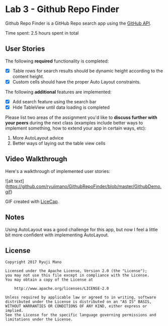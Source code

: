 # Lab 3 - Github Repo Finder

Github Repo Finder is a GitHub Repo search app using the [GitHub API](https://developer.github.com/v3/search/#search-repositories).

Time spent: 2.5 hours spent in total

## User Stories

The following **required** functionality is completed:

- [X] Table rows for search results should be dynamic height according to the content height.
- [X] Custom cells should have the proper Auto Layout constraints.

The following **additional** features are implemented:

- [X] Add search feature using the search bar
- [X] Hide TableView until data loading is completed

Please list two areas of the assignment you'd like to **discuss further with your peers** during the next class (examples include better ways to implement something, how to extend your app in certain ways, etc):

1. More AutoLayout advice
2. Better ways of laying out the table view cells

## Video Walkthrough

Here's a walkthrough of implemented user stories:

![alt text] (https://github.com/ryujimano/GithubRepoFinder/blob/master/GithubDemo.gif)

GIF created with [LiceCap](http://www.cockos.com/licecap/).

## Notes

Using AutoLayout was a good challenge for this app, but now I feel a little bit more confident with implementing AutoLayout.

## License

    Copyright 2017 Ryuji Mano

    Licensed under the Apache License, Version 2.0 (the "License");
    you may not use this file except in compliance with the License.
    You may obtain a copy of the License at

        http://www.apache.org/licenses/LICENSE-2.0

    Unless required by applicable law or agreed to in writing, software
    distributed under the License is distributed on an "AS IS" BASIS,
    WITHOUT WARRANTIES OR CONDITIONS OF ANY KIND, either express or implied.
    See the License for the specific language governing permissions and
    limitations under the License.
